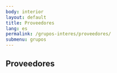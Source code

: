 ```yaml
---
body: interior
layout: default
title: Proveedores
lang: es
permalink: /grupos-interes/proveedores/
submenu: grupos
---
```


<section class="principal">
  <div class="container container--small" data-header-control>
    <h1 class="tit-letter">Proveedores</h1>
  </div>
</section>
